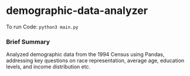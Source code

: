 # demographic-data-analyzer
To run Code:  ```python3 main.py```

### Brief Summary
Analyzed demographic data from the 1994 Census using Pandas, addressing key questions on race representation, average age, education levels, and income distribution etc.
